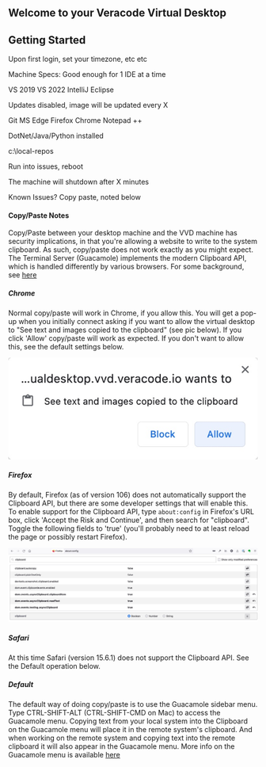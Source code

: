 ## Welcome to your Veracode Virtual Desktop

## Getting Started

Upon first login, set your timezone, etc etc

Machine Specs:
Good enough for 1 IDE at a time

VS 2019
VS 2022
IntelliJ
Eclipse

Updates disabled, image will be updated every X

Git
MS Edge
Firefox
Chrome
Notepad ++

DotNet/Java/Python installed

c:\local-repos


Run into issues, reboot

The machine will shutdown after X minutes

Known Issues?  Copy paste, noted below


#### Copy/Paste Notes
Copy/Paste between your desktop machine and the VVD machine has security implications, in that you're allowing a website to write to the system clipboard.  As such, copy/paste does not work exactly as you might expect.  The Terminal Server (Guacamole) implements the modern Clipboard API, which is handled differently by various browsers.  For some background, see [here](https://guacamole.apache.org/faq/#local-clipboard)

##### Chrome
Normal copy/paste will work in Chrome, if you allow this.  You will get a pop-up when you initially connect asking if you want to allow the virtual desktop to "See text and images copied to the clipboard" (see pic below).  If you click 'Allow' copy/paste will work as expected.  If you don't want to allow this, see the default settings below.

![Chrome clipboard access](images/chrome-allow-clipboard.jpg)

##### Firefox
By default, Firefox (as of version 106) does not automatically support the Clipboard API, but there are some developer settings that will enable this.  To enable support for the Clipboard API, type `about:config` in Firefox's URL box, click 'Accept the Risk and Continue', and then search for "clipboard".  Toggle the following fields to 'true' (you'll probably need to at least reload the page or possibly restart Firefox).

![Firefox clipboard access](images/firefox-allow-clipboard.jpg)

##### Safari
At this time Safari (version 15.6.1) does not support the Clipboard API.  See the Default operation below.

##### Default
The default way of doing copy/paste is to use the Guacamole sidebar menu.  Type CTRL-SHIFT-ALT (CTRL-SHIFT-CMD on Mac) to access the Guacamole menu.  Copying text from your local system into the Clipboard on the Guacamole menu will place it in the remote system's clipboard.  And when working on the remote system and copying text into the remote clipboard it will also appear in the Guacamole menu.  More info on the Guacamole menu is available [here](https://guacamole.apache.org/doc/gug/using-guacamole.html#client-screen)
